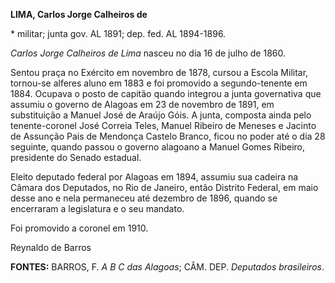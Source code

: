 **LIMA, Carlos Jorge Calheiros de**

\* militar; junta gov. AL 1891; dep. fed. AL 1894-1896.

*Carlos Jorge Calheiros de Lima* nasceu no dia 16 de julho de 1860.

Sentou praça no Exército em novembro de 1878, cursou a Escola Militar,
tornou-se alferes aluno em 1883 e foi promovido a segundo-tenente em
1884. Ocupava o posto de capitão quando integrou a junta governativa que
assumiu o governo de Alagoas em 23 de novembro de 1891, em substituição
a Manuel José de Araújo Góis. A junta, composta ainda pelo
tenente-coronel José Correia Teles, Manuel Ribeiro de Meneses e Jacinto
de Assunção Pais de Mendonça Castelo Branco, ficou no poder até o dia 28
seguinte, quando passou o governo alagoano a Manuel Gomes Ribeiro,
presidente do Senado estadual.

Eleito deputado federal por Alagoas em 1894, assumiu sua cadeira na
Câmara dos Deputados, no Rio de Janeiro, então Distrito Federal, em maio
desse ano e nela permaneceu até dezembro de 1896, quando se encerraram a
legislatura e o seu mandato.

Foi promovido a coronel em 1910.

Reynaldo de Barros

**FONTES:** BARROS, F. *A B C das Alagoas*; CÂM. DEP. *Deputados
brasileiros*.
